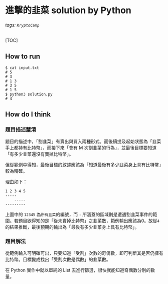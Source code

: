 # 進擊的韭菜 solution by Python

###### tags: `KryptoCamp`

[TOC]

## How to run

```bash=1
$ cat input.txt
# 5
# 3
# 1 3
# 3 5
# 1 5
$ python3 solution.py
# 4
```

## How do I think

### 題目描述釐清

題目的描述中，「割韭菜」有賣出與買入兩種形式。而後續提及起始狀態為「韭菜手上都持有比特幣」，而接下來「會有 M 次割韭菜的行為」，並最後目標要知道「有多少韭菜還沒有賣掉比特幣」。

但從範例中得知，最後目標的敘述應該為「知道最後有多少韭菜身上具有比特幣」較為精確。

理由如下：

```
1 2 3 4 5
-----
    -----
---------
```

上圖中的 `12345` 為`所有韭菜`的編號，而 `-` 所涵蓋的區域則是遭遇割韭菜事件的範圍。若題目欲得知的是「從未賣掉比特幣」之韭菜數，範例輸出應該為0。故從`4`的結果推斷，最後預期的輸出為「最後有多少韭菜身上具有比特幣」。

### 題目解法

從範例輸入可明確可出，只要知道「受割」次數的奇偶數，即可判斷其是否仍擁有比特幣。目標變成找出「受割次數是偶數」的韭菜數。

在 Python 實作中就以單純的 List 去進行篩選，很快就能知道奇偶數分別的數量。
